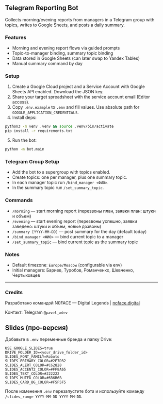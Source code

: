 ## Telegram Reporting Bot

Collects morning/evening reports from managers in a Telegram group with topics, writes to Google Sheets, and posts a daily summary.

### Features
- Morning and evening report flows via guided prompts
- Topic-to-manager binding, summary topic binding
- Data stored in Google Sheets (can later swap to Yandex Tables)
- Manual summary command by day

### Setup
1. Create a Google Cloud project and a Service Account with Google Sheets API enabled. Download the JSON key.
2. Share your target spreadsheet with the service account email (Editor access).
3. Copy `.env.example` to `.env` and fill values. Use absolute path for `GOOGLE_APPLICATION_CREDENTIALS`.
4. Install deps:
```bash
python3 -m venv .venv && source .venv/bin/activate
pip install -r requirements.txt
```
5. Run the bot:
```bash
python -m bot.main
```

### Telegram Group Setup
- Add the bot to a supergroup with topics enabled.
- Create topics: one per manager, plus one summary topic.
- In each manager topic run `/bind_manager <ФИО>`.
- In the summary topic run `/set_summary_topic`.

### Commands
- `/morning` — start morning report (перезвоны план, заявки план: штуки и объем)
- `/evening` — start evening report (перезвоны успешно, заявки заведено: штуки и объем, новые дозвоны)
- `/summary [YYYY-MM-DD]` — post summary for the day (default today)
- `/bind_manager <ФИО>` — bind current topic to a manager
- `/set_summary_topic` — bind current topic as the summary topic

### Notes
- Default timezone: `Europe/Moscow` (configurable via env)
- Initial managers: Бариев, Туробов, Романченко, Шевченко, Чертыковцев

---

### Credits
Разработано командой N0FACE — Digital Legends | [noface.digital](https://noface.digital)

Контакт: Telegram `@pavel_xdev`

## Slides (про-версия)

Добавьте в `.env` переменные бренда и папку Drive:

```env
USE_GOOGLE_SLIDES=true
DRIVE_FOLDER_ID=<your_drive_folder_id>
SLIDES_FONT_FAMILY=Roboto
SLIDES_PRIMARY_COLOR=#2E7D32
SLIDES_ALERT_COLOR=#C62828
SLIDES_ACCENT2_COLOR=#FF8A65
SLIDES_TEXT_COLOR=#222222
SLIDES_MUTED_COLOR=#6B6B6B
SLIDES_CARD_BG_COLOR=#F5F5F5
```

После изменения `.env` перезапустите бота и используйте команду `/slides_range YYYY-MM-DD YYYY-MM-DD`.
